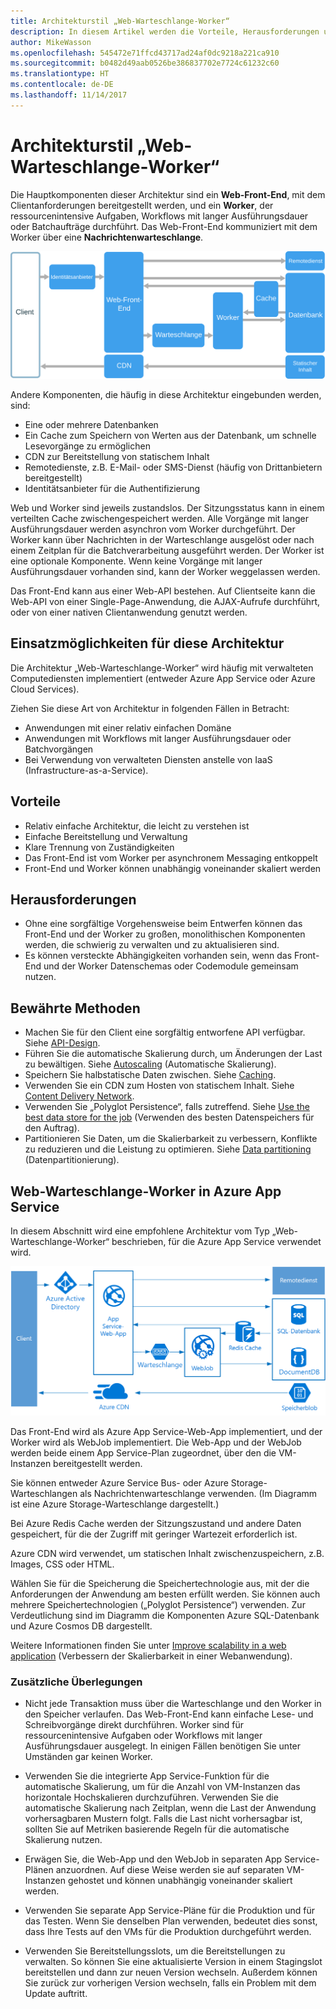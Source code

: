 ```yaml
---
title: Architekturstil „Web-Warteschlange-Worker“
description: In diesem Artikel werden die Vorteile, Herausforderungen und bewährten Methoden für Architekturen vom Typ „Web-Warteschlange-Worker“ in Azure beschrieben.
author: MikeWasson
ms.openlocfilehash: 545472e71ffcd43717ad24af0dc9218a221ca910
ms.sourcegitcommit: b0482d49aab0526be386837702e7724c61232c60
ms.translationtype: HT
ms.contentlocale: de-DE
ms.lasthandoff: 11/14/2017
---
```

# <a name="web-queue-worker-architecture-style"></a>Architekturstil „Web-Warteschlange-Worker“

Die Hauptkomponenten dieser Architektur sind ein **Web-Front-End**, mit dem Clientanforderungen bereitgestellt werden, und ein **Worker**, der ressourcenintensive Aufgaben, Workflows mit langer Ausführungsdauer oder Batchaufträge durchführt.  Das Web-Front-End kommuniziert mit dem Worker über eine **Nachrichtenwarteschlange**.  

![](./images/web-queue-worker-logical.svg)

Andere Komponenten, die häufig in diese Architektur eingebunden werden, sind:

- Eine oder mehrere Datenbanken 
- Ein Cache zum Speichern von Werten aus der Datenbank, um schnelle Lesevorgänge zu ermöglichen
- CDN zur Bereitstellung von statischem Inhalt
- Remotedienste, z.B. E-Mail- oder SMS-Dienst (häufig von Drittanbietern bereitgestellt)
- Identitätsanbieter für die Authentifizierung

Web und Worker sind jeweils zustandslos. Der Sitzungsstatus kann in einem verteilten Cache zwischengespeichert werden. Alle Vorgänge mit langer Ausführungsdauer werden asynchron vom Worker durchgeführt. Der Worker kann über Nachrichten in der Warteschlange ausgelöst oder nach einem Zeitplan für die Batchverarbeitung ausgeführt werden. Der Worker ist eine optionale Komponente. Wenn keine Vorgänge mit langer Ausführungsdauer vorhanden sind, kann der Worker weggelassen werden.  

Das Front-End kann aus einer Web-API bestehen. Auf Clientseite kann die Web-API von einer Single-Page-Anwendung, die AJAX-Aufrufe durchführt, oder von einer nativen Clientanwendung genutzt werden.

## <a name="when-to-use-this-architecture"></a>Einsatzmöglichkeiten für diese Architektur

Die Architektur „Web-Warteschlange-Worker“ wird häufig mit verwalteten Computediensten implementiert (entweder Azure App Service oder Azure Cloud Services). 

Ziehen Sie diese Art von Architektur in folgenden Fällen in Betracht:

- Anwendungen mit einer relativ einfachen Domäne
- Anwendungen mit Workflows mit langer Ausführungsdauer oder Batchvorgängen
- Bei Verwendung von verwalteten Diensten anstelle von IaaS (Infrastructure-as-a-Service).

## <a name="benefits"></a>Vorteile

- Relativ einfache Architektur, die leicht zu verstehen ist
- Einfache Bereitstellung und Verwaltung
- Klare Trennung von Zuständigkeiten
- Das Front-End ist vom Worker per asynchronem Messaging entkoppelt
- Front-End und Worker können unabhängig voneinander skaliert werden

## <a name="challenges"></a>Herausforderungen

- Ohne eine sorgfältige Vorgehensweise beim Entwerfen können das Front-End und der Worker zu großen, monolithischen Komponenten werden, die schwierig zu verwalten und zu aktualisieren sind.
- Es können versteckte Abhängigkeiten vorhanden sein, wenn das Front-End und der Worker Datenschemas oder Codemodule gemeinsam nutzen. 

## <a name="best-practices"></a>Bewährte Methoden

- Machen Sie für den Client eine sorgfältig entworfene API verfügbar. Siehe [API-Design][api-design].
- Führen Sie die automatische Skalierung durch, um Änderungen der Last zu bewältigen. Siehe [Autoscaling][autoscaling] (Automatische Skalierung).
- Speichern Sie halbstatische Daten zwischen. Siehe [Caching][caching].
- Verwenden Sie ein CDN zum Hosten von statischem Inhalt. Siehe [Content Delivery Network][cdn].
- Verwenden Sie „Polyglot Persistence“, falls zutreffend. Siehe [Use the best data store for the job][polyglot] (Verwenden des besten Datenspeichers für den Auftrag).
- Partitionieren Sie Daten, um die Skalierbarkeit zu verbessern, Konflikte zu reduzieren und die Leistung zu optimieren. Siehe [Data partitioning][data-partition] (Datenpartitionierung).


## <a name="web-queue-worker-on-azure-app-service"></a>Web-Warteschlange-Worker in Azure App Service

In diesem Abschnitt wird eine empfohlene Architektur vom Typ „Web-Warteschlange-Worker“ beschrieben, für die Azure App Service verwendet wird. 

![](./images/web-queue-worker-physical.png)

Das Front-End wird als Azure App Service-Web-App implementiert, und der Worker wird als WebJob implementiert. Die Web-App und der WebJob werden beide einem App Service-Plan zugeordnet, über den die VM-Instanzen bereitgestellt werden. 

Sie können entweder Azure Service Bus- oder Azure Storage-Warteschlangen als Nachrichtenwarteschlange verwenden. (Im Diagramm ist eine Azure Storage-Warteschlange dargestellt.)

Bei Azure Redis Cache werden der Sitzungszustand und andere Daten gespeichert, für die der Zugriff mit geringer Wartezeit erforderlich ist.

Azure CDN wird verwendet, um statischen Inhalt zwischenzuspeichern, z.B. Images, CSS oder HTML.

Wählen Sie für die Speicherung die Speichertechnologie aus, mit der die Anforderungen der Anwendung am besten erfüllt werden. Sie können auch mehrere Speichertechnologien („Polyglot Persistence“) verwenden. Zur Verdeutlichung sind im Diagramm die Komponenten Azure SQL-Datenbank und Azure Cosmos DB dargestellt.  

Weitere Informationen finden Sie unter [Improve scalability in a web application][scalable-web-app] (Verbessern der Skalierbarkeit in einer Webanwendung).

### <a name="additional-considerations"></a>Zusätzliche Überlegungen

- Nicht jede Transaktion muss über die Warteschlange und den Worker in den Speicher verlaufen. Das Web-Front-End kann einfache Lese- und Schreibvorgänge direkt durchführen. Worker sind für ressourcenintensive Aufgaben oder Workflows mit langer Ausführungsdauer ausgelegt. In einigen Fällen benötigen Sie unter Umständen gar keinen Worker.

- Verwenden Sie die integrierte App Service-Funktion für die automatische Skalierung, um für die Anzahl von VM-Instanzen das horizontale Hochskalieren durchzuführen. Verwenden Sie die automatische Skalierung nach Zeitplan, wenn die Last der Anwendung vorhersagbaren Mustern folgt. Falls die Last nicht vorhersagbar ist, sollten Sie auf Metriken basierende Regeln für die automatische Skalierung nutzen.      

- Erwägen Sie, die Web-App und den WebJob in separaten App Service-Plänen anzuordnen. Auf diese Weise werden sie auf separaten VM-Instanzen gehostet und können unabhängig voneinander skaliert werden. 

- Verwenden Sie separate App Service-Pläne für die Produktion und für das Testen. Wenn Sie denselben Plan verwenden, bedeutet dies sonst, dass Ihre Tests auf den VMs für die Produktion durchgeführt werden.

- Verwenden Sie Bereitstellungsslots, um die Bereitstellungen zu verwalten. So können Sie eine aktualisierte Version in einem Stagingslot bereitstellen und dann zur neuen Version wechseln. Außerdem können Sie zurück zur vorherigen Version wechseln, falls ein Problem mit dem Update auftritt.

<!-- links -->

[api-design]: ../../best-practices/api-design.md
[autoscaling]: ../../best-practices/auto-scaling.md
[caching]: ../../best-practices/caching.md
[cdn]: ../../best-practices/cdn.md
[data-partition]: ../../best-practices/data-partitioning.md
[polyglot]: ../design-principles/use-the-best-data-store.md
[scalable-web-app]: ../../reference-architectures/app-service-web-app/scalable-web-app.md